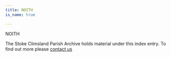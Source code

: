 ```yaml
---
title: NOITH
is_name: true

---
```


NOITH


The Stoke Climsland Parish Archive holds material under this index entry. To find out more please [contact us](/contact/)
